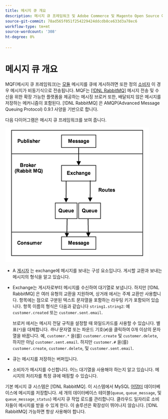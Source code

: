```yaml
---
title: 메시지 큐 개요
description: 메시지 큐 프레임워크 및 Adobe Commerce 및 Magento Open Source 애플리케이션에서 메시지 큐 작동 방식에 대해 읽어보십시오.
source-git-commit: 78ad565f051f254229424ddcdb8ce633d3a78ec6
workflow-type: tm+mt
source-wordcount: '308'
ht-degree: 0%

---
```



# 메시지 큐 개요

MQF(메시지 큐 프레임워크)는 [모듈](https://glossary.magento.com/module) 메시지를 큐에 게시하려면 또한 정의 [소비자](consumers.md) 이 경우 메시지가 비동기식으로 전송됩니다. MQF는 [[!DNL RabbitMQ]](https://www.rabbitmq.com) 메시지 전송 및 수신을 위한 확장 가능한 플랫폼을 제공하는 메시징 브로커 또한, 배달되지 않은 메시지를 저장하는 메커니즘이 포함된다. [!DNL RabbitMQ] 은 AMQP(Advanced Message Queuing Protocol) 0.9.1 사양을 기반으로 합니다.

다음 다이어그램은 메시지 큐 프레임워크를 보여 줍니다.

![메시지 큐 프레임워크](../../assets/configuration/mq-framework.png)

- A [게시자](https://glossary.magento.com/publisher-subscriber-pattern) 는 exchange에 메시지를 보내는 구성 요소입니다. 게시할 교환과 보내는 메시지의 형식을 알고 있습니다.

- Exchange는 게시자로부터 메시지를 수신하여 대기열로 보냅니다. 하지만 [!DNL RabbitMQ] 은 여러 유형의 교환을 지원하며, 상거래 에서는 주제 교환만 사용합니다. 항목에는 점으로 구분된 텍스트 문자열을 포함하는 라우팅 키가 포함되어 있습니다. 항목 이름의 형식은 다음과 같습니다 `string1.string2`: 예 `customer.created` 또는 `customer.sent.email`.

   브로커 에서는 메시지 전달 규칙을 설정할 때 와일드카드를 사용할 수 있습니다. 별표(`*`)을 대체합니다. _하나_ 문자열 또는 파운드 기호(`#`)을 클릭하여 0개 이상의 문자열을 바꿉니다. 예, `customer.*` 을(를) `customer.create` 및 `customer.delete`, 하지만 아님 `customer.sent.email`. 하지만 `customer.#` 을(를) `customer.create`,  `customer.delete`, 및 `customer.sent.email`.

- 큐는 메시지를 저장하는 버퍼입니다.

- 소비자가 메시지를 수신합니다. 어느 대기열을 사용해야 하는지 알고 있습니다. 메시지의 처리자를 특정 큐에 매핑할 수 있습니다.

기본 메시지 큐 시스템은 [!DNL RabbitMQ]. 이 시스템에서 MySQL [어댑터](https://glossary.magento.com/adapter) 데이터베이스에 메시지를 저장합니다. 세 개의 데이터베이스 테이블(`queue`, `queue_message`, 및 `queue_message_status`) 메시지 큐 작업 로드를 관리합니다. 클라우드 일자리로 소비자들이 메시지를 받을 수 있게 한다. 이 솔루션은 확장성이 뛰어나지 않습니다. [!DNL RabbitMQ] 가능하면 항상 사용해야 합니다.
